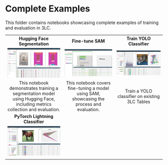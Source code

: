 # Complete Examples

This folder contains notebooks showcasing complete examples of training and evaluation in 3LC.

|  |  |  |
|:----------:|:----------:|:----------:|
| **Hugging Face Segmentation** | **Fine-tune SAM** | **Train YOLO Classifier**  |
| [![hf-segmentation](../images/huggingface-segformer.png)](huggingface-segmentation-example.ipynb) | [![fine-tune-sam](../images/staver.png)](fine-tune-sam/1-create-sam-dataset.ipynb) | [![train-yolo](../images/train-yolo.png)](train-yolo-classifier.ipynb) |
| This notebook demonstrates training a segmentation model using Hugging Face, including metrics collection and evaluation. | This notebook covers fine-tuning a model using SAM, showcasing the process and evaluation. | Train a YOLO classifier on existing 3LC Tables |
| **PyTorch Lightning Classifier** | | |
| [![lightning](../images/lightning.png)](pytorch-lightning-classification.ipynb) | |  |
| | |  |
